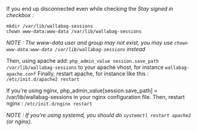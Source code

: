 If you end up disconnected even while checking the *Stay signed in checkbox* :

```
mkdir /var/lib/wallabag-sessions
chown www-data:www-data /var/lib/wallabag-sessions
```

*NOTE : The www-data user and group may not exist, you may use ```chown www-data:www-data /var/lib/wallabag-sessions``` instead*

Then, using apache add: `php_admin_value session.save_path /var/lib/wallabag-sessions` to your apache vhost, for instance `wallabag-apache.conf`
Finally, restart apache, for instance like this : ```/etc/init.d/apache2 restart``` 

If you're using nginx, php_admin_value[session.save_path] = /var/lib/wallabag-sessions in your nginx configuration file.
Then, restart nginx : ```/etc/init.d/nginx restart```

*NOTE : If you're using systemd, you should do `systemctl restart apache2` (or nginx).*
